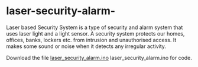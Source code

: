 # laser-security-alarm-
Laser based Security System is a type of security and alarm system that uses laser light and a light sensor. A security system protects our homes, offices, banks, lockers etc. from intrusion and unauthorised access. It makes some sound or noise when it detects any irregular activity.

Download the file [laser_security_alarm.ino](laser_security_alarm.ino) laser_security_alarm.ino for code.
